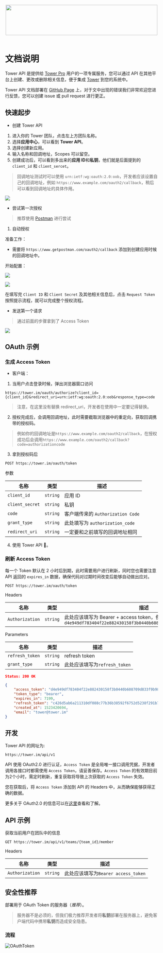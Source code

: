 <br>
<center><img src="media/logo-apidocs@2x.png" style="width:500px; height:100px;"></center>
<br>


# 文档说明

Tower API 是提供给 [Tower Pro](https://tower.im/pro) 用户的一项专属服务，您可以通过 API 在其他平台上创建、更改或删除相关信息，便于集成 [Tower](https://tower.im) 到您的系统中。

Tower API 文档部署在 [GitHub Page](https://github.com/mycolorway/tower-api-document) 上，对于文中出现的错误我们非常欢迎您进行反馈，您可以创建 issue 或 pull request 进行更正。

## 快速起步

- 创建 Tower API


1. 进入你的 Tower 团队，点击左上方团队名称。
2. 选择**应用中心**，可以看到 **Tower API**。
3. 选择创建新应用。
4. 输入名称和回调地址，Scopes 可以留空。
5. 创建成功后，可以看到多出来的**应用 ID**和**私钥**，他们就是后面提到的 `client_id` 和 `client_sercet`。

> 回调地址测试时可以使用 `urn:ietf:wg:oauth:2.0:oob`，开发者应该设置自己的回调地址，例如 `https://www.example.com/oauth2/callback`，稍后可以看到回调地址的具体作用。

![](media/15239453924931.jpg)


- 尝试第一次授权

> 推荐使用 [Postman](https://www.getpostman.com/apps) 进行尝试

1. 自动授权

准备工作：

- 需要将 `https://www.getpostman.com/oauth2/callback` 添加到创建应用时候的回调地址中。

开始配置：

![](media/15241915999024.jpg)

![](media/15241917353538.jpg)

在填写完 `Client ID` 和 `Client Secret` 及其他相关信息后，点击 `Request Token` 按照提示流程，就可以完成整个授权流程。


- 发送第一个请求

> 通过前面的步骤拿到了 Access Token

![](media/15241931645563.jpg)


## OAuth 示例

### 生成 Access Token

- 客户端：


1. 当用户点击登录时候，弹出浏览器窗口访问 
```
https://tower.im/oauth/authorize?client_id={client_id}&redirect_uri=urn:ietf:wg:oauth:2.0:oob&response_type=code
```
>注意，在这里没有替换 redirect_uri，开发者在使用中一定要记得替换。

2. 授权完成后，会调用回调地址，此时需要截取浏览器中的重定向，获取回调携带的授权码。
>例如你的回调地址是`https://www.example.com/oauth2/callback`，在授权成功后会调用`https://www.example.com/oauth2/callback?code=authorizationcode`

3. 拿到授权码后

```
POST https://tower.im/oauth/token
```

参数

名称|类型|描述|
--|--|--|
`client_id`|`string`| 应用 ID
`client_secret`|`string`| 私钥
`code`|`string`| 客户端传来的 `Authorization Code`
`grant_type`|`string`| 此处填写为 `authorization_code`
`redirect_uri`|`string`| 一定要和之前填写的回调地址相同

4. 使用 Tower API 🎉。


### 刷新 Access Token

每一个 Token 默认在 2 小时后到期，此时需要用户进行刷新，同时您也需要注意 API 返回的 `expires_in` 数据，确保代码对过期时间改变后能够自动做出应对。

```
POST https://tower.im/oauth/token
```

Headers

名称|类型|描述|
--|--|--|
`Authorization`|`string`| 此处应该填写为 Bearer + access token，例如：`Bearer d4e949df783404f22e882430158f3b0440b608709d833f9b981e9a96b850f05c`


Parameters

名称|类型|描述|
--|--|--|
`refresh_token`|`string`| refresh token
`grant_type`|`string`| 此处应该填写为`refresh_token`

```json
Status: 200 OK

{
    "access_token": "d4e949df783404f22e882430158f3b0440b608709d833f9b981e9a96b850f05c",
    "token_type": "bearer",
    "expires_in": 7199,
    "refresh_token": "c426d5ab6a211310df088c77b36b38592f6752d5238f291b79174d93f7dc2ed5",
    "created_at": 1523420694,
    "email": "tower@tower.im"
}
```


## 开发

Tower API 的网址为:

```
https://tower.im/api/v1
``` 

API 使用 OAuth2.0 进行认证，`Access Token` 是全局唯一接口调用凭据，开发者调用各接口时都需使用 `Access Token`，请妥善保存。`Access Token` 的有效期目前为2个小时，需定时刷新，重复获取将导致上次获取的 `Access Token` 失效。

您在获取后，将 `Access Token` 添加到 API 的 Headers 中，从而确保能够获得正确的数据。

更多关于 OAuth2.0 的信息可以在[这里](http://www.ruanyifeng.com/blog/2014/05/oauth_2_0.html)查看和了解。


## API 示例

获取当前用户在团队中的信息

```
GET https://tower.im/api/v1/teams/{team_id}/member
```

Headers

名称|类型|描述|
--|--|--|
`Authorization`|`string`| 此处应该填写为`Bearer access_token`



## 安全性推荐

部署用于 OAuth Token 的服务器（*推荐*）。

> 服务器不是必须的，但我们极力推荐开发者将**私钥**部署在服务器上，避免客户端代码中携带**私钥**而造成安全隐患。


### 流程
![OAuthToken](media/OAuthToken-2.png)

